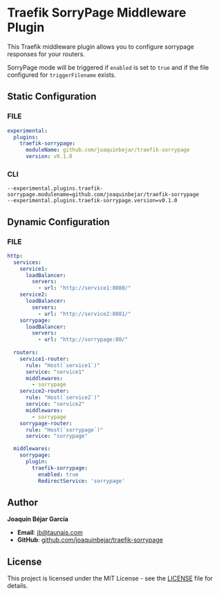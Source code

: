 # Traefik SorryPage Middleware Plugin

This Traefik middleware plugin allows you to configure sorrypage responses for your routers.

SorryPage mode will be triggered if `enabled` is set to `true` and if the file configured for `triggerFilename` exists.

## Static Configuration

### FILE

```yaml
experimental:
  plugins:
    traefik-sorrypage:
      moduleName: github.com/joaquinbejar/traefik-sorrypage
      version: v0.1.0
```

### CLI

```shell
--experimental.plugins.traefik-sorrypage.modulename=github.com/joaquinbejar/traefik-sorrypage
--experimental.plugins.traefik-sorrypage.version=v0.1.0
```

## Dynamic Configuration

### FILE

```yaml
http:
  services:
    service1:
      loadBalancer:
        servers:
          - url: "http://service1:8080/"
    service2:
      loadBalancer:
        servers:
          - url: "http://service2:8081/"
    sorrypage:
      loadBalancer:
        servers:
          - url: "http://sorrypage:80/"         
            
  routers:
    service1-router:
      rule: "Host(`service1`)"
      service: "service1"
      middlewares:
        - sorrypage
    service2-router:
      rule: "Host(`service2`)"
      service: "service2"
      middlewares:
        - sorrypage
    sorrypage-router:
      rule: "Host(`sorrypage`)"
      service: "sorrypage"

  middlewares:
    sorrypage:
      plugin:
        traefik-sorrypage:
          enabled: true
          RedirectService: 'sorrypage'
```

## Author

**Joaquín Béjar García**

- **Email**: jb@taunais.com
- **GitHub**: [github.com/joaquinbejar/traefik-sorrypage](https://github.com/joaquinbejar/traefik-sorrypage)

## License

This project is licensed under the MIT License - see the [LICENSE](LICENSE) file for details.
